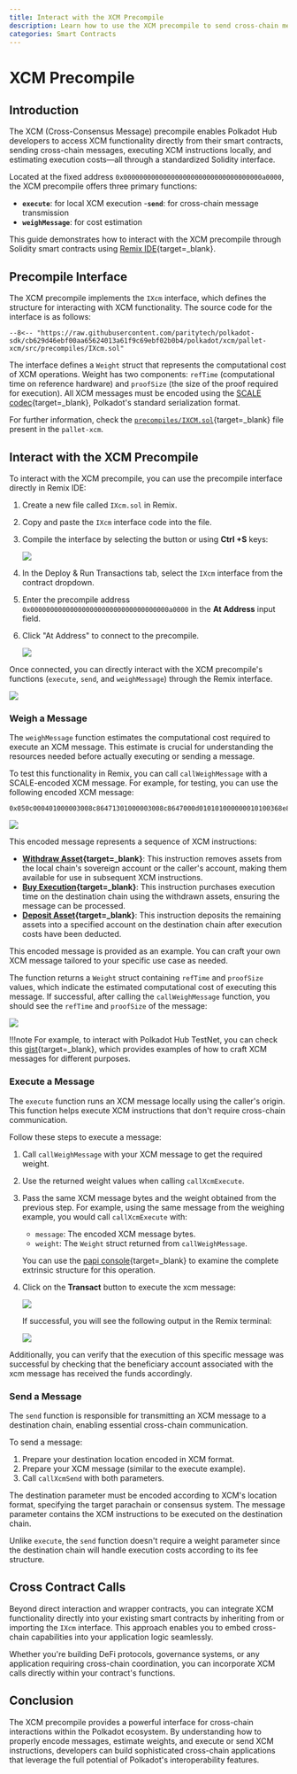 ```yaml
---
title: Interact with the XCM Precompile
description: Learn how to use the XCM precompile to send cross-chain messages, execute XCM instructions, and estimate costs from your smart contracts.
categories: Smart Contracts
---
```


# XCM Precompile

## Introduction

The XCM (Cross-Consensus Message) precompile enables Polkadot Hub developers to access XCM functionality directly from their smart contracts, sending cross-chain messages, executing XCM instructions locally, and estimating execution costs—all through a standardized Solidity interface.

Located at the fixed address `0x00000000000000000000000000000000000a0000`, the XCM precompile offers three primary functions: 

- **`execute`**:  for local XCM execution
-**`send`**:  for cross-chain message transmission
- **`weighMessage`**: for cost estimation 

This guide demonstrates how to interact with the XCM precompile through Solidity smart contracts using [Remix IDE](/develop/smart-contracts/dev-environments/remix.md){target=\_blank}.

## Precompile Interface

The XCM precompile implements the `IXcm` interface, which defines the structure for interacting with XCM functionality. The source code for the interface is as follows:

```solidity title="IXcm.sol"
--8<-- "https://raw.githubusercontent.com/paritytech/polkadot-sdk/cb629d46ebf00aa65624013a61f9c69ebf02b0b4/polkadot/xcm/pallet-xcm/src/precompiles/IXcm.sol"
```

The interface defines a `Weight` struct that represents the computational cost of XCM operations. Weight has two components: `refTime` (computational time on reference hardware) and `proofSize` (the size of the proof required for execution). All XCM messages must be encoded using the [SCALE codec](/polkadot-protocol/parachain-basics/data-encoding/#data-encoding){target=\_blank}, Polkadot's standard serialization format.

For further information, check the [`precompiles/IXCM.sol`](https://github.com/paritytech/polkadot-sdk/blob/cb629d46ebf00aa65624013a61f9c69ebf02b0b4/polkadot/xcm/pallet-xcm/src/precompiles/IXcm.sol){target=\_blank} file present in the `pallet-xcm`.

## Interact with the XCM Precompile

To interact with the XCM precompile, you can use the precompile interface directly in Remix IDE:

1. Create a new file called `IXcm.sol` in Remix.
2. Copy and paste the `IXcm` interface code into the file.
3. Compile the interface by selecting the button or using **Ctrl +S** keys:

    ![](/images/develop/smart-contracts/precompiles/xcm-precompile/xcm-precompile-01.webp)

4. In the Deploy & Run Transactions tab, select the `IXcm` interface from the contract dropdown.
5. Enter the precompile address `0x00000000000000000000000000000000000a0000` in the **At Address** input field.
6. Click "At Address" to connect to the precompile.

    ![](/images/develop/smart-contracts/precompiles/xcm-precompile/xcm-precompile-02.webp)

Once connected, you can directly interact with the XCM precompile's functions (`execute`, `send`, and `weighMessage`) through the Remix interface.

![](/images/develop/smart-contracts/precompiles/xcm-precompile/xcm-precompile-03.webp)

### Weigh a Message

The `weighMessage` function estimates the computational cost required to execute an XCM message. This estimate is crucial for understanding the resources needed before actually executing or sending a message.

To test this functionality in Remix, you can call `callWeighMessage` with a SCALE-encoded XCM message. For example, for testing, you can use the following encoded XCM message:

```text title="encoded-xcm-message-example"
0x050c000401000003008c86471301000003008c8647000d010101000000010100368e8759910dab756d344995f1d3c79374ca8f70066d3a709e48029f6bf0ee7e
```

![](/images/develop/smart-contracts/precompiles/xcm-precompile/xcm-precompile-04.webp)

This encoded message represents a sequence of XCM instructions:

- **[Withdraw Asset](https://github.com/polkadot-fellows/xcm-format?tab=readme-ov-file#withdrawasset){target=\_blank}**: This instruction removes assets from the local chain's sovereign account or the caller's account, making them available for use in subsequent XCM instructions.
- **[Buy Execution](https://github.com/polkadot-fellows/xcm-format?tab=readme-ov-file#buyexecution){target=\_blank}**: This instruction purchases execution time on the destination chain using the withdrawn assets, ensuring the message can be processed.
- **[Deposit Asset](https://github.com/polkadot-fellows/xcm-format?tab=readme-ov-file#depositasset){target=\_blank}**: This instruction deposits the remaining assets into a specified account on the destination chain after execution costs have been deducted.

This encoded message is provided as an example. You can craft your own XCM message tailored to your specific use case as needed.

The function returns a `Weight` struct containing `refTime` and `proofSize` values, which indicate the estimated computational cost of executing this message. If successful, after calling the `callWeighMessage` function, you should see the `refTime` and `proofSize` of the message:

![](/images/develop/smart-contracts/precompiles/xcm-precompile/xcm-precompile-05.webp)

!!!note
    For example, to interact with Polkadot Hub TestNet, you can check this [gist](https://gist.github.com/franciscoaguirre/a6dea0c55e81faba65bedf700033a1a2){target=\_blank}, which provides examples of how to craft XCM messages for different purposes.

### Execute a Message

The `execute` function runs an XCM message locally using the caller's origin. This function helps execute XCM instructions that don't require cross-chain communication.

Follow these steps to execute a message:

1. Call `callWeighMessage` with your XCM message to get the required weight.
2. Use the returned weight values when calling `callXcmExecute`.
3. Pass the same XCM message bytes and the weight obtained from the previous step. For example, using the same message from the weighing example, you would call `callXcmExecute` with:

    - `message`: The encoded XCM message bytes.
    - `weight`: The `Weight` struct returned from `callWeighMessage`.

    You can use the [papi console](https://dev.papi.how/extrinsics#networkId=localhost&endpoint=wss%3A%2F%2Ftestnet-passet-hub.polkadot.io&data=0x1f03050c000401000003008c86471301000003008c8647000d010101000000010100368e8759910dab756d344995f1d3c79374ca8f70066d3a709e48029f6bf0ee7e0750c61e2901daad0600){target=\_blank} to examine the complete extrinsic structure for this operation.

5. Click on the **Transact** button to execute the xcm message:
  
    ![](/images/develop/smart-contracts/precompiles/xcm-precompile/xcm-precompile-06.webp)

    If successful, you will see the following output in the Remix terminal:

    ![](/images/develop/smart-contracts/precompiles/xcm-precompile/xcm-precompile-07.webp)

Additionally, you can verify that the execution of this specific message was successful by checking that the beneficiary account associated with the xcm message has received the funds accordingly.

### Send a Message

The `send` function is responsible for transmitting an XCM message to a destination chain, enabling essential cross-chain communication.

To send a message:

1. Prepare your destination location encoded in XCM format.
2. Prepare your XCM message (similar to the execute example).
3. Call `callXcmSend` with both parameters.

The destination parameter must be encoded according to XCM's location format, specifying the target parachain or consensus system. The message parameter contains the XCM instructions to be executed on the destination chain.

Unlike `execute`, the `send` function doesn't require a weight parameter since the destination chain will handle execution costs according to its fee structure.

## Cross Contract Calls

Beyond direct interaction and wrapper contracts, you can integrate XCM functionality directly into your existing smart contracts by inheriting from or importing the `IXcm` interface. This approach enables you to embed cross-chain capabilities into your application logic seamlessly.

Whether you're building DeFi protocols, governance systems, or any application requiring cross-chain coordination, you can incorporate XCM calls directly within your contract's functions.

## Conclusion

The XCM precompile provides a powerful interface for cross-chain interactions within the Polkadot ecosystem. By understanding how to properly encode messages, estimate weights, and execute or send XCM instructions, developers can build sophisticated cross-chain applications that leverage the full potential of Polkadot's interoperability features.
